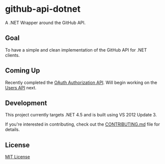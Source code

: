 github-api-dotnet
=================

A .NET Wrapper around the GitHub API.

## Goal

To have a simple and clean implementation of the GitHub API for .NET clients.

## Coming Up

Recently completed the [OAuth Authorization API](http://developer.github.com/v3/oauth/#oauth-authorizations-api). Will begin working on the [Users API](http://developer.github.com/v3/users/) next.

## Development

This project currently targets .NET 4.5 and is built using VS 2012 Update 3.

If you're interested in contributing, check out the [CONTRIBUTING.md](https://github.com/pseudomuto/github-api-dotnet/blob/master/CONTRIBUTING.md) file for details.

## License

[MIT License](https://github.com/pseudomuto/github-api-dotnet/blob/master/LICENSE.txt)
